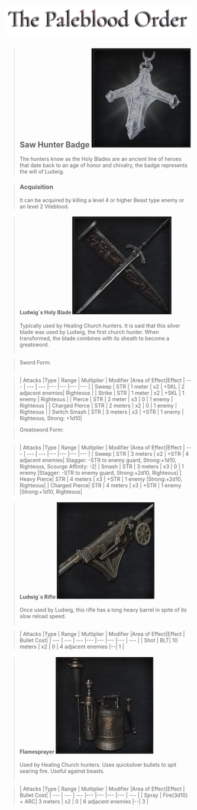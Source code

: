 <link rel="stylesheet" href="../assets/css/weaponspage.css">
<a id= "logo" href="https://fellipepombo.github.io/BloodandBeastsTTRPG/">
  <img src="../assets/images/logo.png">
</a>


>## Saw Hunter Badge ![Radiant Sword Badge](../assets/images/weapons/badges/radiantswordhunter.png)
>The hunters know as the Holy Blades are an ancient line of heroes that date back to an age of honor and chivalry, the badge represents the will of Ludwig.

>### Acquisition
>It can be acquired by killing a level 4 or higher Beast type enemy or an level 2 Vileblood.

>#### Ludwig`s Holy Blade ![Ludwig Holy Blade](../assets/images/weapons/radiantswordhunter/ludwigsholyblade.png)
>Typically used by Healing Church hunters. It is said that this silver blade was used by Ludwig, the first church hunter. When transformed, the blade combines with its sheath to become a greatsword.<br><br>

>Sword Form: <br><br>

>| Attacks |Type  | Range | Multiplier | Modifier |Area of Effect|Effect
| --- | --- | --- |--- |--- |--- |--- |
| Sweep | STR | 1 meter | x2 | +SKL | 2 adjacent enemies| Righteous |
| Strike | STR | 1 meter | x2 | +SKL | 1 enemy | Righteous |
| Pierce | STR | 2 meter | x3 | 0 | 1 enemy | Righteous |
| Charged Pierce | STR | 2 meters | x2 | 0 | 1 enemy | Righteous |
| Switch Smash | STR | 3 meters | x3 | +STR | 1 enemy | Righteous, Strong: +1d10|

>Greatsword Form: <br><br>

>| Attacks |Type  | Range | Multiplier | Modifier |Area of Effect|Effect
| --- | --- | --- |--- |--- |--- |--- |
| Sweep | STR | 3 meters | x2 | +STR | 4 adjacent enemies| Stagger: -STR to enemy guard, Strong:+1d10, Righteous, Scourge Affinity: -2|
| Smash | STR | 3 meters | x3 | 0 | 1 enemy |Stagger: -STR to enemy guard, Strong:+2d10, Righteous|
| Heavy Pierce| STR | 4 meters | x3 | +STR | 1 enemy |Strong:+2d10, Righteous|
| Charged Pierce| STR | 4 meters | x3 | +STR | 1 enemy |Strong:+1d10, Righteous|


>#### Ludwig`s Rifle ![Ludwig Rifle](../assets/images/weapons/radiantswordhunter/ludwigsrifle.png)
>Once used by Ludwig, this rifle has a long heavy barrel in spite of its slow reload speed. <br><br>


>| Attacks |Type  | Range | Multiplier | Modifier |Area of Effect|Effect | Bullet Cost|
| --- | --- | --- |--- |--- |--- |--- | --- |
| Shot | BLT| 10 meters | x2 | 0 | 4 adjacent enemies |--| 1 |

>#### Flamesprayer ![Flamesprayer](../assets/images/weapons/radiantswordhunter/flamesprayer.png)
>Used by Healing Church hunters. Uses quicksilver bullets to spit searing fire. Useful against beasts.<br><br>


>| Attacks |Type  | Range | Multiplier | Modifier |Area of Effect|Effect | Bullet Cost|
| --- | --- | --- |--- |--- |--- |--- | --- |
| Spray | Fire(3d10) + ARC| 3 meters | x2 | 0 | 6 adjacent enemies |--| 3 |